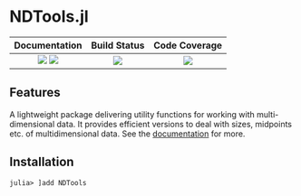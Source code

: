 # NDTools.jl


| **Documentation**                       | **Build Status**                          | **Code Coverage**               |
|:---------------------------------------:|:-----------------------------------------:|:-------------------------------:|
| [![][docs-stable-img]][docs-stable-url] [![][docs-dev-img]][docs-dev-url] | [![][CI-img]][CI-url] | [![][codecov-img]][codecov-url] |


## Features
A lightweight package delivering utility functions for working with multi-dimensional data. It provides efficient versions to deal with
sizes, midpoints etc. of multidimensional data. See the [documentation](https://bionanoimaging.github.io/NDTools.jl/dev/) for more.

## Installation
```
julia> ]add NDTools
```

[docs-dev-img]: https://img.shields.io/badge/docs-dev-pink.svg
[docs-dev-url]: https://bionanoimaging.github.io/NDTools.jl/dev/

[docs-stable-img]: https://img.shields.io/badge/docs-stable-darkgreen.svg
[docs-stable-url]: https://bionanoimaging.github.io/NDTools.jl/stable/

[CI-img]: https://github.com/bionanoimaging/NDTools.jl/actions/workflows/ci.yml/badge.svg
[CI-url]: https://github.com/bionanoimaging/NDTools.jl/actions/workflows/ci.yml

[codecov-img]: https://codecov.io/gh/bionanoimaging/NDTools.jl/branch/main/graph/badge.svg?token=y4mLYZ2PGy
[codecov-url]: https://codecov.io/gh/bionanoimaging/NDTools.jl
